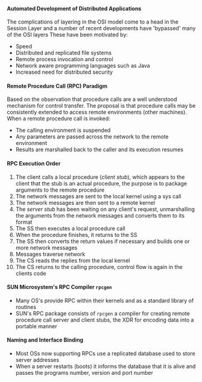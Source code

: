 #### Automated Development of Distributed Applications
The complications of layering in the OSI model come to a head in the Session Layer and a number of recent developments have 'bypassed' many of the OSI layers
These have been motivated by:
- Speed
- Distributed and replicated file systems
- Remote process invocation and control
- Network aware programming languages such as Java
- Increased need for distributed security

#### Remote Procedure Call (RPC) Paradigm
Based on the observation that procedure calls are a well understood mechanism for control transfer. The proposal is that procedure calls may be consistently extended to access remote environments (other machines).
When a remote procedure call is invoked:
- The calling environment is suspended
- Any parameters are passed across the network to the remote environment
- Results are marshalled back to the caller and its execution resumes

#### RPC Execution Order
1. The client calls a local procedure (*client stub*), which appears to the client that the stub is an actual procedure, the purpose is to package arguments to the remote procedure
2. The network messages are sent to the local kernel using a sys call
3. The network messages are then sent to a remote kernel 
4. The *server stub* has been waiting on any client's request, unmarshalling the arguments from the network messages and converts them to its format
5. The SS then executes a local procedure call 
6. When the procedure finishes, it returns to the SS
7. The SS then converts the return values if necessary and builds one or more network messages
8. Messages traverse network
9. The CS reads the replies from the local kernel
10. The CS returns to the calling procedure, control flow is again in the clients code

#### SUN Microsystem's RPC Compiler `rpcgen`
- Many OS's provide RPC within their kernels and as a standard library of routines
- SUN's RPC package consists of `rpcgen` a compiler for creating remote procedure call server and client stubs, the XDR for encoding data into a portable manner

#### Naming and Interface Binding
- Most OSs now supporting RPCs use a replicated database used to store server addresses
- When a server restarts (boots) it informs the database that it is alive and passes the programs number, version and port number